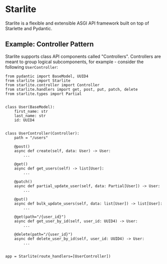 # Starlite

Starlite is a flexible and extensible ASGI API framework built on top of Starlette and Pydantic.

## Example: Controller Pattern

Starlite supports class API components called "Controllers". Controllers are meant to group logical subcomponents, for example - consider the following `UserController`:

```python3
from pydantic import BaseModel, UUID4
from starlite import Starlite
from starlite.controller import Controller
from starlite.handlers import get, post, put, patch, delete
from starlite.types import Partial


class User(BaseModel):
    first_name: str
    last_name: str
    id: UUID4


class UserController(Controller):
    path = "/users"

    @post()
    async def create(self, data: User) -> User:
        ...

    @get()
    async def get_users(self) -> list[User]:
        ...

    @patch()
    async def partial_update_user(self, data: Partial[User]) -> User:
        ...

    @put()
    async def bulk_update_users(self, data: list[User]) -> list[User]:
        ...

    @get(path="/{user_id}")
    async def get_user_by_id(self, user_id: UUID4) -> User:
        ...

    @delete(path="/{user_id}")
    async def delete_user_by_id(self, user_id: UUID4) -> User:
        ...


app = Starlite(route_handlers=[UserController])

```
